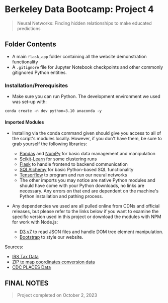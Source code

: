 # Berkeley Data Bootcamp: Project 4
> Neural Networks: Finding hidden relationships to make educated predictions

## Folder Contents
- A main `flask_app` folder containing all the website demonstration functionality
- A `.gitignore` file for Jupyter Notebook checkpoints and other commonly gitignored Python entities.

### Installation/Prerequisites
- Make sure you can run Python. The development environment we used was set-up with:
```
conda create -n dev python=3.10 anaconda -y
```
#### Imported Modules
- Installing via the conda command given should give you access to all of the script's modules locally. However, if you don't have them, be sure to grab yourself the following libraries:
  - [Pandas](https://pandas.pydata.org/docs/getting_started/install.html) and [NumPy](https://numpy.org/install/) for basic data management and manipulation
  - [Scikit-Learn](https://scikit-learn.org/stable/install.html) for some clustering runs
  - [Flask](https://flask.palletsprojects.com/en/2.3.x/installation/) to handle frontend to backend communication
  - [SQLAlchemy](https://docs.sqlalchemy.org/en/20/intro.html#installation) for basic Python-based SQL functionality
  - [Tensorflow](https://www.tensorflow.org/install) to program and run our neural networks
  - The other imports you may notice are native Python modules and should have come with your Python downloads, no links are necessary. Any errors on that end are dependent on the machine's Python installation and pathing process.
 
- Any dependencies we used are all pulled online from CDNs and official releases, but please refer to the links below if you want to examine the specific version used in this project or download the modules with NPM for work with Node.js:
  - [D3 v7](https://d3js.org/getting-started#d3-in-vanilla-html) to read JSON files and handle DOM tree element manipulation.
  - [Bootstrap](https://getbootstrap.com/docs/5.3/getting-started/introduction/) to style our website.
 
Sources:
  - [IRS Tax Data](https://www.irs.gov/statistics/soi-tax-stats-individual-income-tax-statistics-2020-zip-code-data-soi)
  - [ZIP to map coordinates conversion data](https://simplemaps.com/data/us-zips)
  - [CDC PLACES Data](https://chronicdata.cdc.gov/500-Cities-Places/PLACES-ZCTA-Data-GIS-Friendly-Format-2022-release/kee5-23sr)

## FINAL NOTES
> Project completed on October 2, 2023
